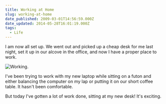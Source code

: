 ```yaml
---
title: Working at Home
slug: working-at-home
date_published: 2009-03-01T14:56:59.000Z
date_updated: 2014-05-28T16:01:19.000Z
tags:
  - Life
---
```


I am now all set up. We went out and picked up a cheap desk for me last night, set it up in our alcove in the office, and now I have a proper place to work.

![Working.](http://res.cloudinary.com/joelgoodman/image/upload/h_225,w_300/v1401314477/photo-121_gbarue.jpg)

I've been trying to work with my new laptop while sitting on a futon and either balancing the computer on my lap or putting it on our short coffee table. It hasn't been comfortable.

But today I've gotten a lot of work done, sitting at my new desk! It's exciting.
